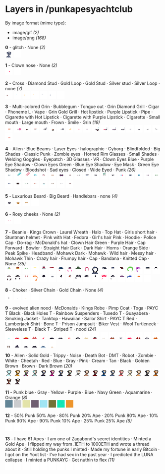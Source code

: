 # Layers in /punkapesyachtclub

By image format (mime type):
- image/gif _(2)_
- image/png _(168)_


**0** -  glitch · None  _(2)_ <br>
![](0_0.gif "0 - glitch") 
![](0_1.png "1 - None") 


**1** -  Clown nose · None  _(2)_ <br>
![](1_0.png "0 - Clown nose") 
![](1_1.png "1 - None") 


**2** -  Cross · Diamond Stud · Gold Loop · Gold Stud · Silver stud · Silver Loop · none  _(7)_ <br>
![](2_0.png "0 - Cross") 
![](2_1.png "1 - Diamond Stud") 
![](2_2.png "2 - Gold Loop") 
![](2_3.png "3 - Gold Stud") 
![](2_4.png "4 - Silver stud") 
![](2_5.png "5 - Silver Loop") 
![](2_6.png "6 - none") 


**3** -  Multi-colored Grin · Bubblegum · Tongue out · Grin Diamond Grill · Cigar · Phoneme L · Vape · Grin Gold Grill · Hot lipstick · Purple Lipstick · Pipe · Cigarette with Hot Lipstick · Cigarette with Purple Lipstick · Cigarette · Small mouth · Large mouth · Frown · Smile · Grin  _(19)_ <br>
![](3_0.png "0 - Multi-colored Grin") 
![](3_1.png "1 - Bubblegum") 
![](3_2.png "2 - Tongue out") 
![](3_3.png "3 - Grin Diamond Grill") 
![](3_4.png "4 - Cigar") 
![](3_5.png "5 - Phoneme L") 
![](3_6.png "6 - Vape") 
![](3_7.png "7 - Grin Gold Grill") 
![](3_8.png "8 - Hot lipstick") 
![](3_9.png "9 - Purple Lipstick") 
![](3_10.png "10 - Pipe") 
![](3_11.png "11 - Cigarette with Hot Lipstick") 
![](3_12.png "12 - Cigarette with Purple Lipstick") 
![](3_13.png "13 - Cigarette") 
![](3_14.png "14 - Small mouth") 
![](3_15.png "15 - Large mouth") 
![](3_16.png "16 - Frown") 
![](3_17.png "17 - Smile") 
![](3_18.png "18 - Grin") 


**4** -  Alien · Blue Beams · Laser Eyes · halographic · Cyborg · Blindfolded · Big Shades · Classic Punk · Zombie eyes · Horned Rim Glasses · Small Shades · Welding Goggles · Eyepatch · 3D Glasses · VR · Clown Eyes Blue · Purple Eye Shadow · Clown Eyes Green · Blue Eye Shadow · Eye Mask · Green Eye Shadow · Bloodshot · Sad eyes · Closed · Wide Eyed · Punk  _(26)_ <br>
![](4_0.png "0 - Alien") 
![](4_1.gif "1 - Blue Beams") 
![](4_2.png "2 - Laser Eyes") 
![](4_3.png "3 - halographic") 
![](4_4.png "4 - Cyborg") 
![](4_5.png "5 - Blindfolded") 
![](4_6.png "6 - Big Shades") 
![](4_7.png "7 - Classic Punk") 
![](4_8.png "8 - Zombie eyes") 
![](4_9.png "9 - Horned Rim Glasses") 
![](4_10.png "10 - Small Shades") 
![](4_11.png "11 - Welding Goggles") 
![](4_12.png "12 - Eyepatch") 
![](4_13.png "13 - 3D Glasses") 
![](4_14.png "14 - VR") 
![](4_15.png "15 - Clown Eyes Blue") 
![](4_16.png "16 - Purple Eye Shadow") 
![](4_17.png "17 - Clown Eyes Green") 
![](4_18.png "18 - Blue Eye Shadow") 
![](4_19.png "19 - Eye Mask") 
![](4_20.png "20 - Green Eye Shadow") 
![](4_21.png "21 - Bloodshot") 
![](4_22.png "22 - Sad eyes") 
![](4_23.png "23 - Closed") 
![](4_24.png "24 - Wide Eyed") 
![](4_25.png "25 - Punk") 


**5** -  Luxurious Beard · Big Beard · Handlebars · none  _(4)_ <br>
![](5_0.png "0 - Luxurious Beard") 
![](5_1.png "1 - Big Beard") 
![](5_2.png "2 - Handlebars") 
![](5_3.png "3 - none") 


**6** -  Rosy cheeks · None  _(2)_ <br>
![](6_0.png "0 - Rosy cheeks") 
![](6_1.png "1 - None") 


**7** -  Beanie · Kings Crown · Laurel Wreath · Halo · Top Hat · Girls short hair · Stuntman helmet · Pink with Hat · Fedora · Girl's hair Pink · Hoodie · Police Cap · Do-rag · McDonald's hat · Clown Hair Green · Purple Hair · Cap Forward · Bowler · Straight Hair Dark · Dark Hair · Horns · Orange Side · Peak Spike · Headband · Mohawk Dark · Mohawk · Wild hair · Messy hair · Mohawk Thin · Crazy hair · Frumpy hair · Cap · Bandana · Knitted Cap · None  _(35)_ <br>
![](7_0.png "0 - Beanie") 
![](7_1.png "1 - Kings Crown") 
![](7_2.png "2 - Laurel Wreath") 
![](7_3.png "3 - Halo") 
![](7_4.png "4 - Top Hat") 
![](7_5.png "5 - Girls short hair") 
![](7_6.png "6 - Stuntman helmet") 
![](7_7.png "7 - Pink with Hat") 
![](7_8.png "8 - Fedora") 
![](7_9.png "9 - Girl's hair Pink") 
![](7_10.png "10 - Hoodie") 
![](7_11.png "11 - Police Cap") 
![](7_12.png "12 - Do-rag") 
![](7_13.png "13 - McDonald's hat") 
![](7_14.png "14 - Clown Hair Green") 
![](7_15.png "15 - Purple Hair") 
![](7_16.png "16 - Cap Forward") 
![](7_17.png "17 - Bowler") 
![](7_18.png "18 - Straight Hair Dark") 
![](7_19.png "19 - Dark Hair") 
![](7_20.png "20 - Horns") 
![](7_21.png "21 - Orange Side") 
![](7_22.png "22 - Peak Spike") 
![](7_23.png "23 - Headband") 
![](7_24.png "24 - Mohawk Dark") 
![](7_25.png "25 - Mohawk") 
![](7_26.png "26 - Wild hair") 
![](7_27.png "27 - Messy hair") 
![](7_28.png "28 - Mohawk Thin") 
![](7_29.png "29 - Crazy hair") 
![](7_30.png "30 - Frumpy hair") 
![](7_31.png "31 - Cap") 
![](7_32.png "32 - Bandana") 
![](7_33.png "33 - Knitted Cap") 
![](7_34.png "34 - None") 


**8** -  Choker · Silver Chain · Gold Chain · None  _(4)_ <br>
![](8_0.png "0 - Choker") 
![](8_1.png "1 - Silver Chain") 
![](8_2.png "2 - Gold Chain") 
![](8_3.png "3 - None") 


**9** -  evolved alien nood · McDonalds · Kings Robe · Pimp Coat · Toga · PAYC T Black · Black Holes T · Rainbow Suspenders · Tuxedo T · Guayabera · Smoking Jacket · Tanktop · Hawaiian · Sailor Shirt · PAYC T Red · Lumberjack Shirt · Bone T · Prison Jumpsuit · Biker Vest · Wool Turtleneck · Sleeveless T · Black T · Striped T · nood  _(24)_ <br>
![](9_0.png "0 - evolved alien nood") 
![](9_1.png "1 - McDonalds") 
![](9_2.png "2 - Kings Robe") 
![](9_3.png "3 - Pimp Coat") 
![](9_4.png "4 - Toga") 
![](9_5.png "5 - PAYC T Black") 
![](9_6.png "6 - Black Holes T") 
![](9_7.png "7 - Rainbow Suspenders") 
![](9_8.png "8 - Tuxedo T") 
![](9_9.png "9 - Guayabera") 
![](9_10.png "10 - Smoking Jacket") 
![](9_11.png "11 - Tanktop") 
![](9_12.png "12 - Hawaiian") 
![](9_13.png "13 - Sailor Shirt") 
![](9_14.png "14 - PAYC T Red") 
![](9_15.png "15 - Lumberjack Shirt") 
![](9_16.png "16 - Bone T") 
![](9_17.png "17 - Prison Jumpsuit") 
![](9_18.png "18 - Biker Vest") 
![](9_19.png "19 - Wool Turtleneck") 
![](9_20.png "20 - Sleeveless T") 
![](9_21.png "21 - Black T") 
![](9_22.png "22 - Striped T") 
![](9_23.png "23 - nood") 


**10** -  Alien · Solid Gold · Trippy · Noise · Death Bot · DMT · Robot · Zombie · White · Cheetah · Red · Blue · Gray · Pink · Cream · Tan · Black · Golden Brown · Brown · Dark Brown  _(20)_ <br>
![](10_0.png "0 - Alien") 
![](10_1.png "1 - Solid Gold") 
![](10_2.png "2 - Trippy") 
![](10_3.png "3 - Noise") 
![](10_4.png "4 - Death Bot") 
![](10_5.png "5 - DMT") 
![](10_6.png "6 - Robot") 
![](10_7.png "7 - Zombie") 
![](10_8.png "8 - White") 
![](10_9.png "9 - Cheetah") 
![](10_10.png "10 - Red") 
![](10_11.png "11 - Blue") 
![](10_12.png "12 - Gray") 
![](10_13.png "13 - Pink") 
![](10_14.png "14 - Cream") 
![](10_15.png "15 - Tan") 
![](10_16.png "16 - Black") 
![](10_17.png "17 - Golden Brown") 
![](10_18.png "18 - Brown") 
![](10_19.png "19 - Dark Brown") 


**11** -  Punk blue · Gray · Yellow · Purple · Blue · Navy Green · Aquamarine · Orange  _(8)_ <br>
![](11_0.png "0 - Punk blue") 
![](11_1.png "1 - Gray") 
![](11_2.png "2 - Yellow") 
![](11_3.png "3 - Purple") 
![](11_4.png "4 - Blue") 
![](11_5.png "5 - Navy Green") 
![](11_6.png "6 - Aquamarine") 
![](11_7.png "7 - Orange") 


**12** -  50% Punk 50% Ape · 80% Punk 20% Ape · 20% Punk 80% Ape · 10% Punk 90% Ape · 90% Punk 10% Ape · 25% Punk 25% Ape  _(6)_ <br>
![](12_0.png "0 - 50% Punk 50% Ape") 
![](12_1.png "1 - 80% Punk 20% Ape") 
![](12_2.png "2 - 20% Punk 80% Ape") 
![](12_3.png "3 - 10% Punk 90% Ape") 
![](12_4.png "4 - 90% Punk 10% Ape") 
![](12_5.png "5 - 25% Punk 25% Ape") 


**13** -  I have 61 Apes · I am one of Zagabond's secret identities · Minted a Gold Ape · I flipped my way from .1ETH to 1000ETH and wrote a thread about it · Still holding the punks I minted · Made my fortune in early Bitcoin · I got on the Yoot list · I've had sex in the past year · I predicted the LUNA collapse · I minted a PUNKAYC · Got nuthin to flex  _(11)_ <br>
![](13_0.png "0 - I have 61 Apes") 
![](13_1.png "1 - I am one of Zagabond's secret identities") 
![](13_2.png "2 - Minted a Gold Ape") 
![](13_3.png "3 - I flipped my way from .1ETH to 1000ETH and wrote a thread about it") 
![](13_4.png "4 - Still holding the punks I minted") 
![](13_5.png "5 - Made my fortune in early Bitcoin") 
![](13_6.png "6 - I got on the Yoot list") 
![](13_7.png "7 - I've had sex in the past year") 
![](13_8.png "8 - I predicted the LUNA collapse") 
![](13_9.png "9 - I minted a PUNKAYC") 
![](13_10.png "10 - Got nuthin to flex") 


